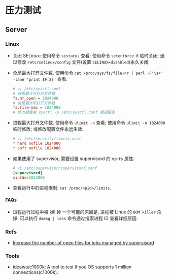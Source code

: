 # 压力测试

## Server
### Linux
* 关闭 SELinux: 使用命令 `sestatus` 查看; 使用命令 `setenforce 0` 临时关闭; 通过修改 `/etc/selinux/config` 文件(设置 `SELINUX=disabled`)永久关闭.
* 全局最大打开文件数. 使用命令 `cat /proc/sys/fs/file-nr | perl -F'\s+' -lane 'print $F[2]'` 查看.
    
    ```ini
    # vi /etc/sysctl.conf
    # 进程最大可打开文件数
    fs.nr_open = 1024000
    # 全局最大可打开文件数
    fs.file-max = 1024000
    # 修改后使用 sysctl -p /etc/sysctl.conf 重启服务
    ```
    
* 进程最大打开文件数. 使用命令 `ulimit -n` 查看; 使用命令 `ulimit -n 1024000` 临时修改; 或修改配置文件永远生效.

    ```ini
    # vi /etc/security/limits.conf
    * hard nofile 1024000
    * soft nofile 1024000
    
    ```
    
* 如果使用了 supervisor, 需要设置 supervisord 的 `minfs` 属性:

    ```ini
    # vi /etc/supervisor/supervisord.conf
    [supervisord]
    minfds=1024000
    ```    
    
* 查看运行中的进程限制: `cat /proc/<pid>/limits`.

#### FAQs
* 进程运行过程中被 kill 掉
    一个可能的原因是, 进程被 Linux 的 `OOM killer` 杀掉. 可以执行 `dmesg | less` 命令通过搜索进程 ID 查看详细原因.

### Refs
* [Increase the number of open files for jobs managed by supervisord](https://ma.ttias.be/increase-the-number-of-open-files-for-jobs-managed-by-supervisord/)
    
### Tools
* [ideawu/c1000k](https://github.com/ideawu/c1000k): A tool to test if you OS supports 1 million connections(c1000k).